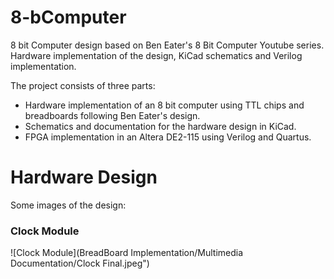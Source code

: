 # 8-bComputer
8 bit Computer design based on Ben Eater's 8 Bit Computer Youtube series. Hardware implementation of the design, KiCad schematics and Verilog implementation.

The project consists of three parts:
- Hardware implementation of an 8 bit computer using TTL chips and breadboards following Ben Eater's design.
- Schematics and documentation for the hardware design in KiCad.
- FPGA implementation in an Altera DE2-115 using Verilog and Quartus.

# Hardware Design

Some images of the design:
### Clock Module
![Clock Module](BreadBoard Implementation/Multimedia Documentation/Clock Final.jpeg")
